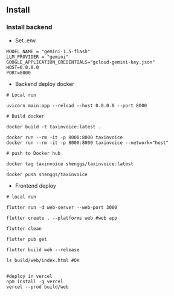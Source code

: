 ## Install

### Install backend

- Set .env

```
MODEL_NAME = "gemini-1.5-flash"
LLM_PROVIDER = "gemini"
GOOGLE_APPLICATION_CREDENTIALS="gcloud-gemini-key.json"
HOST=0.0.0.0
PORT=8000
```

- Backend deploy docker

```
# Local run

uvicorn main:app --reload --host 0.0.0.0 --port 8000

```


```
# Build docker

docker build -t taxinvoice:latest .

docker run --rm -it -p 8000:8000 taxinvoice
docker run --rm -it -p 8000:8000 taxinvoice --network="host" 

```

```
# push to Docker hub

docker tag taxinvoice shenggs/taxinvoice:latest

docker push shenggs/taxinvoice

```

- Frontend deploy

```
# local run

flutter run -d web-server --web-port 3000

```


```
flutter create . --platforms web #web app

flutter clean

flutter pub get

flutter build web --release

ls build/web/index.html #OK

```

```

#deploy in vercel
npm install -g vercel
vercel --prod build/web

```
